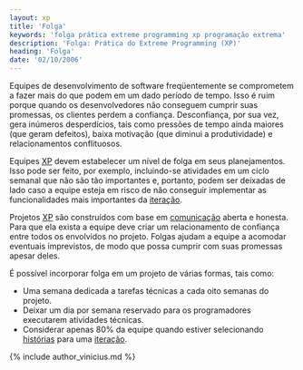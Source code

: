 ```yaml
---
layout: xp
title: 'Folga'
keywords: 'folga prática extreme programming xp programação extrema'
description: 'Folga: Prática do Extreme Programming (XP)'
heading: 'Folga'
date: '02/10/2006'
---
```


Equipes de desenvolvimento de software freqüentemente se comprometem a fazer mais do que podem em um dado período de tempo. Isso é ruim porque quando os desenvolvedores não conseguem cumprir suas promessas, os clientes perdem a confiança. Desconfiança, por sua vez, gera inúmeros desperdícios, tais como pressões de tempo ainda maiores (que geram defeitos), baixa motivação (que diminui a produtividade) e relacionamentos conflituosos.

Equipes [XP][] devem estabelecer um nível de folga em seus planejamentos. Isso pode ser feito, por exemplo, incluindo-se atividades em um ciclo semanal que não são tão importantes e, portanto, podem ser deixadas de lado caso a equipe esteja em risco de não conseguir implementar as funcionalidades mais importantes da [iteração][cs].

Projetos [XP][] são construídos com base em [comunicação][c] aberta e honesta. Para que ela exista a equipe deve criar um relacionamento de confiança entre todos os envolvidos no projeto. Folgas ajudam a equipe a acomodar eventuais imprevistos, de modo que possa cumprir com suas promessas apesar deles.

É possível incorporar folga em um projeto de várias formas, tais como:

* Uma semana dedicada a tarefas técnicas a cada oito semanas do projeto.
* Deixar um dia por semana reservado para os programadores executarem atividades técnicas.
* Considerar apenas 80% da equipe quando estiver selecionando [histórias][h] para uma [iteração][cs].

{% include author_vinicius.md %}

[cs]:		/xp/praticas/ciclo_semanal
[c]:		/xp/valores/comunicacao
[h]:		/xp/praticas/historias
[XP]:		/xp